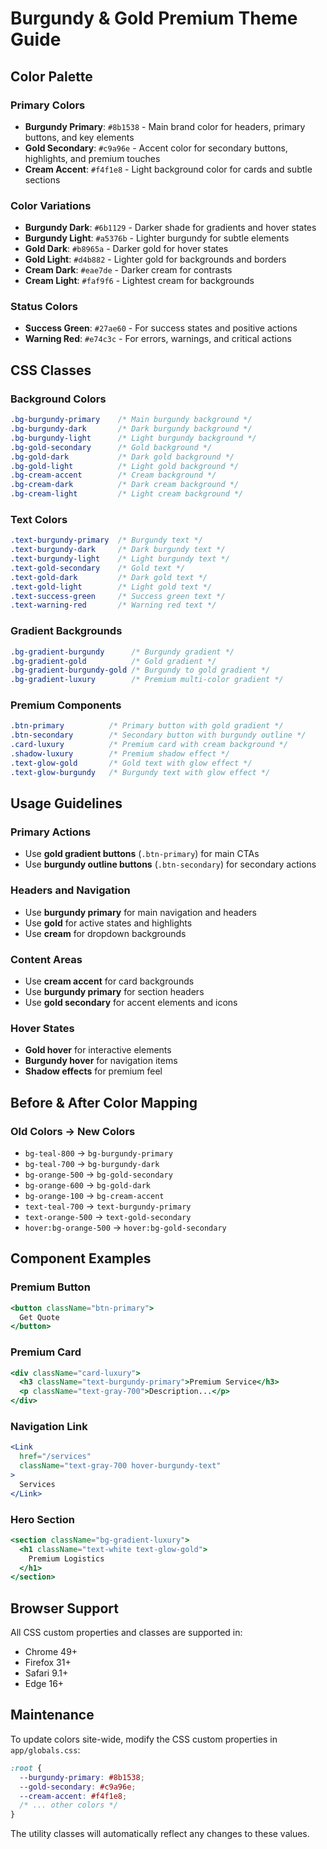 # Burgundy & Gold Premium Theme Guide

## Color Palette

### Primary Colors
- **Burgundy Primary**: `#8b1538` - Main brand color for headers, primary buttons, and key elements
- **Gold Secondary**: `#c9a96e` - Accent color for secondary buttons, highlights, and premium touches
- **Cream Accent**: `#f4f1e8` - Light background color for cards and subtle sections

### Color Variations
- **Burgundy Dark**: `#6b1129` - Darker shade for gradients and hover states
- **Burgundy Light**: `#a5376b` - Lighter burgundy for subtle elements
- **Gold Dark**: `#b8965a` - Darker gold for hover states
- **Gold Light**: `#d4b882` - Lighter gold for backgrounds and borders
- **Cream Dark**: `#eae7de` - Darker cream for contrasts
- **Cream Light**: `#faf9f6` - Lightest cream for backgrounds

### Status Colors
- **Success Green**: `#27ae60` - For success states and positive actions
- **Warning Red**: `#e74c3c` - For errors, warnings, and critical actions

## CSS Classes

### Background Colors
```css
.bg-burgundy-primary    /* Main burgundy background */
.bg-burgundy-dark       /* Dark burgundy background */
.bg-burgundy-light      /* Light burgundy background */
.bg-gold-secondary      /* Gold background */
.bg-gold-dark           /* Dark gold background */
.bg-gold-light          /* Light gold background */
.bg-cream-accent        /* Cream background */
.bg-cream-dark          /* Dark cream background */
.bg-cream-light         /* Light cream background */
```

### Text Colors
```css
.text-burgundy-primary  /* Burgundy text */
.text-burgundy-dark     /* Dark burgundy text */
.text-burgundy-light    /* Light burgundy text */
.text-gold-secondary    /* Gold text */
.text-gold-dark         /* Dark gold text */
.text-gold-light        /* Light gold text */
.text-success-green     /* Success green text */
.text-warning-red       /* Warning red text */
```

### Gradient Backgrounds
```css
.bg-gradient-burgundy      /* Burgundy gradient */
.bg-gradient-gold          /* Gold gradient */
.bg-gradient-burgundy-gold /* Burgundy to gold gradient */
.bg-gradient-luxury        /* Premium multi-color gradient */
```

### Premium Components
```css
.btn-primary          /* Primary button with gold gradient */
.btn-secondary        /* Secondary button with burgundy outline */
.card-luxury          /* Premium card with cream background */
.shadow-luxury        /* Premium shadow effect */
.text-glow-gold       /* Gold text with glow effect */
.text-glow-burgundy   /* Burgundy text with glow effect */
```

## Usage Guidelines

### Primary Actions
- Use **gold gradient buttons** (`.btn-primary`) for main CTAs
- Use **burgundy outline buttons** (`.btn-secondary`) for secondary actions

### Headers and Navigation
- Use **burgundy primary** for main navigation and headers
- Use **gold** for active states and highlights
- Use **cream** for dropdown backgrounds

### Content Areas
- Use **cream accent** for card backgrounds
- Use **burgundy primary** for section headers
- Use **gold secondary** for accent elements and icons

### Hover States
- **Gold hover** for interactive elements
- **Burgundy hover** for navigation items
- **Shadow effects** for premium feel

## Before & After Color Mapping

### Old Colors → New Colors
- `bg-teal-800` → `bg-burgundy-primary`
- `bg-teal-700` → `bg-burgundy-dark`
- `bg-orange-500` → `bg-gold-secondary`
- `bg-orange-600` → `bg-gold-dark`
- `bg-orange-100` → `bg-cream-accent`
- `text-teal-700` → `text-burgundy-primary`
- `text-orange-500` → `text-gold-secondary`
- `hover:bg-orange-500` → `hover:bg-gold-secondary`

## Component Examples

### Premium Button
```jsx
<button className="btn-primary">
  Get Quote
</button>
```

### Premium Card
```jsx
<div className="card-luxury">
  <h3 className="text-burgundy-primary">Premium Service</h3>
  <p className="text-gray-700">Description...</p>
</div>
```

### Navigation Link
```jsx
<Link 
  href="/services" 
  className="text-gray-700 hover-burgundy-text"
>
  Services
</Link>
```

### Hero Section
```jsx
<section className="bg-gradient-luxury">
  <h1 className="text-white text-glow-gold">
    Premium Logistics
  </h1>
</section>
```

## Browser Support

All CSS custom properties and classes are supported in:
- Chrome 49+
- Firefox 31+
- Safari 9.1+
- Edge 16+

## Maintenance

To update colors site-wide, modify the CSS custom properties in `app/globals.css`:

```css
:root {
  --burgundy-primary: #8b1538;
  --gold-secondary: #c9a96e;
  --cream-accent: #f4f1e8;
  /* ... other colors */
}
```

The utility classes will automatically reflect any changes to these values.
